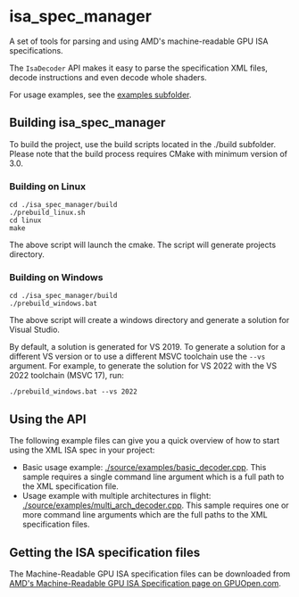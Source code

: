 # isa_spec_manager
A set of tools for parsing and using AMD's machine-readable GPU ISA specifications.

The `IsaDecoder` API makes it easy to parse the specification XML files, decode instructions and even decode whole shaders.

For usage examples, see the [examples subfolder](https://github.amd.com/Developer-Solutions/isa_spec_manager/tree/amd-main/source/examples).

## Building isa_spec_manager
To build the project, use the build scripts located in the ./build subfolder. Please note that the build process requires CMake with minimum version of 3.0.

### Building on Linux
```
cd ./isa_spec_manager/build
./prebuild_linux.sh
cd linux
make
```

The above script will launch the cmake. The script will generate projects directory.

### Building on Windows
```
cd ./isa_spec_manager/build
./prebuild_windows.bat
```

The above script will create a windows directory and generate a solution for Visual Studio.

By default, a solution is generated for VS 2019. To generate a solution for a different VS version or to use a different MSVC toolchain use the `--vs` argument.
For example, to generate the solution for VS 2022 with the VS 2022 toolchain (MSVC 17), run:

``
./prebuild_windows.bat --vs 2022
``

## Using the API
The following example files can give you a quick overview of how to start using the XML ISA spec in your project:
* Basic usage example: [./source/examples/basic_decoder.cpp](./source/examples/basic_decoder.cpp). This sample requires a single command line argument which is a full path to the XML specification file.
* Usage example with multiple architectures in flight: [./source/examples/multi_arch_decoder.cpp](./source/examples/multi_arch_decoder.cpp). This sample requires one or more command line arguments which are the full paths to the XML specification files.

## Getting the ISA specification files
The Machine-Readable GPU ISA specification files can be downloaded from [AMD's Machine-Readable GPU ISA Specification page on GPUOpen.com](https://gpuopenstaging.wpengine.com/machine-readable-isa/).

